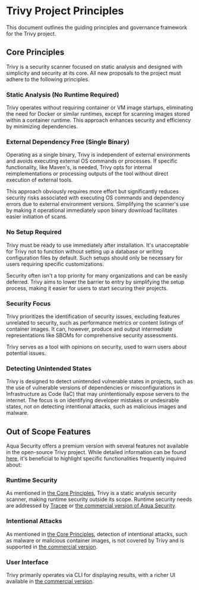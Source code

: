 # Trivy Project Principles
This document outlines the guiding principles and governance framework for the Trivy project.

## Core Principles
Trivy is a security scanner focused on static analysis and designed with simplicity and security at its core.
All new proposals to the project must adhere to the following principles.

### Static Analysis (No Runtime Required)
Trivy operates without requiring container or VM image startups, eliminating the need for Docker or similar runtimes, except for scanning images stored within a container runtime.
This approach enhances security and efficiency by minimizing dependencies.

### External Dependency Free (Single Binary)
Operating as a single binary, Trivy is independent of external environments and avoids executing external OS commands or processes.
If specific functionality, like Maven's, is needed, Trivy opts for internal reimplementations or processing outputs of the tool without direct execution of external tools.

This approach obviously requires more effort but significantly reduces security risks associated with executing OS commands and dependency errors due to external environment versions.
Simplifying the scanner's use by making it operational immediately upon binary download facilitates easier initiation of scans.

### No Setup Required
Trivy must be ready to use immediately after installation.
It's unacceptable for Trivy not to function without setting up a database or writing configuration files by default.
Such setups should only be necessary for users requiring specific customizations.

Security often isn't a top priority for many organizations and can be easily deferred.
Trivy aims to lower the barrier to entry by simplifying the setup process, making it easier for users to start securing their projects.

### Security Focus
Trivy prioritizes the identification of security issues, excluding features unrelated to security, such as performance metrics or content listings of container images.
It can, however, produce and output intermediate representations like SBOMs for comprehensive security assessments.

Trivy serves as a tool with opinions on security, used to warn users about potential issues.

### Detecting Unintended States
Trivy is designed to detect unintended vulnerable states in projects, such as the use of vulnerable versions of dependencies or misconfigurations in Infrastructure as Code (IaC) that may unintentionally expose servers to the internet.
The focus is on identifying developer mistakes or undesirable states, not on detecting intentional attacks, such as malicious images and malware.

## Out of Scope Features
Aqua Security offers a premium version with several features not available in the open-source Trivy project. 
While detailed information can be found [here][trivy-aqua], it's beneficial to highlight specific functionalities frequently inquired about:

### Runtime Security
As mentioned in [the Core Principles](#static-analysis-no-runtime-required), Trivy is a static analysis security scanner, making runtime security outside its scope.
Runtime security needs are addressed by [Tracee][tracee] or [the commercial version of Aqua Security]().

### Intentional Attacks
As mentioned in [the Core Principles](#detecting-unintended-states), detection of intentional attacks, such as malware or malicious container images, is not covered by Trivy and is supported in [the commercial version][aqua].

### User Interface
Trivy primarily operates via CLI for displaying results, with a richer UI available in [the commercial version][aqua].

[trivy-aqua]: https://github.com/aquasecurity/resources/blob/main/trivy-aqua.md
[tracee]: https://github.com/aquasecurity/tracee
[aqua]: https://www.aquasec.com/